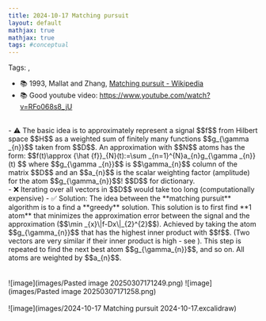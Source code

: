 ```yaml
---
title: 2024-10-17 Matching pursuit
layout: default 
mathjax: true
mathjax: true
tags: #conceptual
---
```

Tags:  , 
- 📚 1993, Mallat and Zhang, [Matching pursuit - Wikipedia](https://en.wikipedia.org/wiki/Matching_pursuit)
- 📚 Good youtube video: https://www.youtube.com/watch?v=RFo068s8_jU
<br>
- ⚠️ The basic idea is to approximately represent a signal $$f$$ from Hilbert space $$H$$ as a weighted sum of finitely many functions $$g_{\gamma _{n}}$$ taken from $$D$$. An approximation with $$N$$ atoms has the form: 
$$f(t)\approx {\hat {f}}_{N}(t):=\sum _{n=1}^{N}a_{n}g_{\gamma _{n}}(t)
$$
 where $$g_{\gamma _{n}}$$ is $$\gamma_{n}$$ column of the matrix $$D$$ and an $$a_{n}$$ is the scalar weighting factor (amplitude) for the atom $$g_{\gamma_{n}}$$! $$D$$ for dictionary.
<br>
- ❌ Iterating over all vectors in $$D$$ would take too long (computationally expensive)
- ✅ Solution: The idea between the **matching pursuit** algorithm is to a find a **greedy** solution. This solution is to first find **1 atom** that minimizes the approximation error between the signal and the approximation ($$\min _{x}\|f-Dx\|_{2}^{2}$$). Achieved by taking the atom $$g_{\gamma_{n}}$$ that has the highest inner product with $$f$$. (Two vectors are very similar if their inner product is high - see  ). This step is repeated to find the next best atom $$g_{\gamma_{n}}$$, and so on. All atoms are weighted by $$a_{n}$$.
<br>
<br>
<br>
![image](images/Pasted image 20250307171249.png)
![image](images/Pasted image 20250307171258.png)
<br>
<br>
![image](images/2024-10-17 Matching pursuit 2024-10-17.excalidraw)
<br>
<br>
<br>
<br>
<br>
